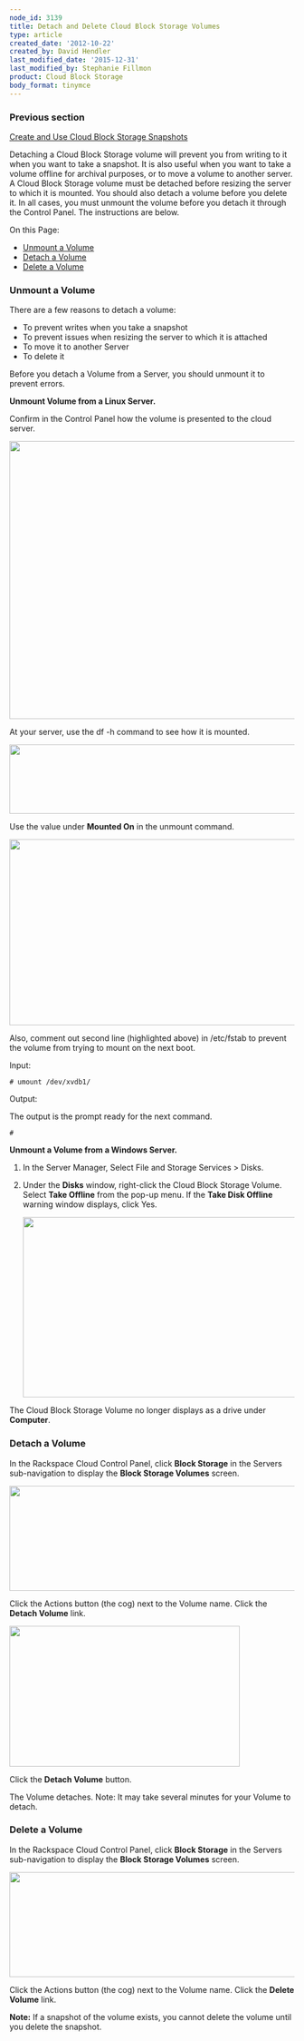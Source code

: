 ```yaml
---
node_id: 3139
title: Detach and Delete Cloud Block Storage Volumes
type: article
created_date: '2012-10-22'
created_by: David Hendler
last_modified_date: '2015-12-31'
last_modified_by: Stephanie Fillmon
product: Cloud Block Storage
body_format: tinymce
---
```


### Previous section

[Create and Use Cloud Block Storage
Snapshots](/how-to/create-and-use-cloud-block-storage-snapshots)

Detaching a Cloud Block Storage volume will prevent you from writing to
it when you want to take a snapshot. It is also useful when you want to
take a volume offline for archival purposes, or to move a volume to
another server. A Cloud Block Storage volume must be detached before
resizing the server to which it is mounted. You should also detach a
volume before you delete it. In all cases, you must unmount the volume
before you detach it through the Control Panel. The instructions are
below.

On this Page:

-   [Unmount a Volume](#unmount_a_volume)
-   [Detach a Volume](#detach-a-volume)
-   [Delete a Volume](#delete-a-volume)

### []()Unmount a Volume

There are a few reasons to detach a volume:

-   To prevent writes when you take a snapshot
-   To prevent issues when resizing the server to which it is attached
-   To move it to another Server
-   To delete it

Before you detach a Volume from a Server, you should unmount it to
prevent errors.

**Unmount Volume from a Linux Server.**

Confirm in the Control Panel how the volume is presented to the cloud
server.

<img src="https://8026b2e3760e2433679c-fffceaebb8c6ee053c935e8915a3fbe7.ssl.cf2.rackcdn.com/field/image/cbs_location3_0.png" width="764" height="490" />

At your server, use the df -h command to see how it is mounted.

<img src="https://8026b2e3760e2433679c-fffceaebb8c6ee053c935e8915a3fbe7.ssl.cf2.rackcdn.com/field/image/mount_point.png" width="571" height="122" />

Use the value under **Mounted On** in the unmount command.

<img src="https://8026b2e3760e2433679c-fffceaebb8c6ee053c935e8915a3fbe7.ssl.cf2.rackcdn.com/field/image/fstab2_0.png" width="883" height="328" />

Also, comment out second line (highlighted above) in /etc/fstab to
prevent the volume from trying to mount on the next boot.

Input:

    # umount /dev/xvdb1/

Output:

The output is the prompt ready for the next command.

    #

**Unmount a Volume from a Windows Server.**

1.  In the Server Manager, Select File and Storage Services &gt; Disks.
2.  Under the **Disks** window, right-click the Cloud Block
    Storage Volume. Select **Take Offline** from the pop-up menu. If the
    **Take Disk Offline** warning window displays, click Yes.

    <img src="https://8026b2e3760e2433679c-fffceaebb8c6ee053c935e8915a3fbe7.ssl.cf2.rackcdn.com/field/image/win_bringoffline_0.jpeg" width="644" height="318" />

The Cloud Block Storage Volume no longer displays as a drive under
**Computer**.

### []()Detach a Volume

In the Rackspace Cloud Control Panel, click **Block Storage** in the
Servers sub-navigation to display the **Block Storage Volumes** screen.

<img src="https://8026b2e3760e2433679c-fffceaebb8c6ee053c935e8915a3fbe7.ssl.cf2.rackcdn.com/field/image/cbs_detachvolume_0.jpeg" width="681" height="185" />

Click the Actions button (the cog) next to the Volume name. Click the
**Detach Volume** link.

<img src="https://8026b2e3760e2433679c-fffceaebb8c6ee053c935e8915a3fbe7.ssl.cf2.rackcdn.com/field/image/cbs_detachvolume2_0.jpeg" width="407" height="248" />

Click the **Detach Volume** button.

The Volume detaches.
Note: It may take several minutes for your Volume to detach.



### []()Delete a Volume

 In the Rackspace Cloud Control Panel, click **Block Storage** in the
Servers sub-navigation to display the **Block Storage Volumes** screen.

<img src="https://8026b2e3760e2433679c-fffceaebb8c6ee053c935e8915a3fbe7.ssl.cf2.rackcdn.com/field/image/cbs_detachvolume3.jpeg" width="681" height="185" />

Click the Actions button (the cog) next to the Volume name. Click the
**Delete Volume** link.

**Note:** If a snapshot of the volume exists, you cannot delete the
volume until you delete the snapshot.

